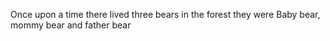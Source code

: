 Once upon a time
there lived three bears in the forest
they were Baby bear, mommy bear and father bear
